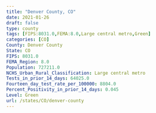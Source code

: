 ```yaml
---
title: "Denver County, CO"
date: 2021-01-26
draft: false
type: county
tags: [FIPS:8031.0,FEMA:8.0,Large central metro,Green]
categories: [CO]
County: Denver County
State: CO
FIPS: 8031.0
FEMA_Region: 8.0
Population: 727211.0
NCHS_Urban_Rural_Classification: Large central metro
Tests_in_prior_14_days: 64025.0
Fourteen_day_test_rate_per_100000: 8804.0
Percent_Positivity_in_prior_14_days: 0.045
Level: Green
url: /states/CO/denver-county
---
```



